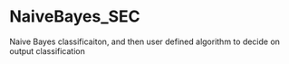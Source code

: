 # NaiveBayes_SEC
Naive Bayes classificaiton, and then user defined algorithm to decide on output classification

